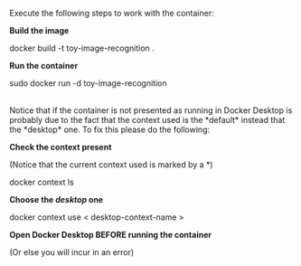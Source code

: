  Execute the following steps to work with the container:
 
 **Build the image** 

 docker build -t toy-image-recognition .

 **Run the container**

 sudo docker run -d toy-image-recognition

<br>
 Notice that if the container is not presented as running in Docker Desktop is probably due to the fact that the context used is the *default* instead that the *desktop* one.
 To fix this please do the following:

**Check the context present**

(Notice that the current context used is marked by a *)

docker context ls

**Choose the *desktop* one** 

docker context use < desktop-context-name >

**Open Docker Desktop BEFORE running the container**

(Or else you will incur in an error)
